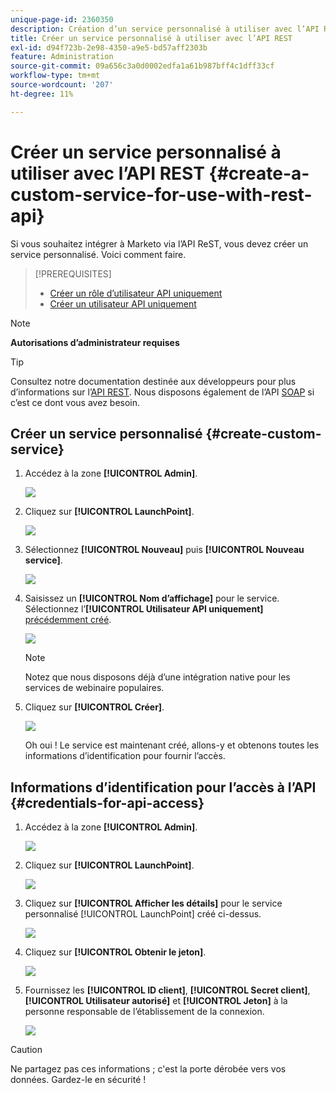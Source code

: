```yaml
---
unique-page-id: 2360350
description: Création d’un service personnalisé à utiliser avec l’API ReST - Documents Marketo - Documentation du produit
title: Créer un service personnalisé à utiliser avec l’API REST
exl-id: d94f723b-2e98-4350-a9e5-bd57aff2303b
feature: Administration
source-git-commit: 09a656c3a0d0002edfa1a61b987bff4c1dff33cf
workflow-type: tm+mt
source-wordcount: '207'
ht-degree: 11%

---
```


# Créer un service personnalisé à utiliser avec l’API REST {#create-a-custom-service-for-use-with-rest-api}

Si vous souhaitez intégrer à Marketo via l’API ReST, vous devez créer un service personnalisé. Voici comment faire.

>[!PREREQUISITES]
>
>* [Créer un rôle d’utilisateur API uniquement](/help/marketo/product-docs/administration/users-and-roles/create-an-api-only-user-role.md)
>* [Créer un utilisateur API uniquement](/help/marketo/product-docs/administration/users-and-roles/create-an-api-only-user.md)
>

>[!NOTE]
>
>**Autorisations d’administrateur requises**

>[!TIP]
>
>Consultez notre documentation destinée aux développeurs pour plus d’informations sur l’[API REST](https://developer.adobe.com/marketo-apis/). Nous disposons également de l’API [SOAP](https://experienceleague.adobe.com/en/docs/marketo-developer/marketo/soap/soap-api) si c’est ce dont vous avez besoin.

## Créer un service personnalisé {#create-custom-service}

1. Accédez à la zone **[!UICONTROL Admin]**.

   ![](assets/create-a-custom-service-for-use-with-rest-api-1.png)

1. Cliquez sur **[!UICONTROL LaunchPoint]**.

   ![](assets/create-a-custom-service-for-use-with-rest-api-2.png)

1. Sélectionnez **[!UICONTROL Nouveau]** puis **[!UICONTROL Nouveau service]**.

   ![](assets/create-a-custom-service-for-use-with-rest-api-3.png)

1. Saisissez un **[!UICONTROL Nom d’affichage]** pour le service. Sélectionnez l’**[!UICONTROL Utilisateur API uniquement]** [précédemment créé](/help/marketo/product-docs/administration/users-and-roles/create-an-api-only-user.md).

   ![](assets/create-a-custom-service-for-use-with-rest-api-4.png)

   >[!NOTE]
   >
   >Notez que nous disposons déjà d’une intégration native pour les services de webinaire populaires.

1. Cliquez sur **[!UICONTROL Créer]**.

   ![](assets/create-a-custom-service-for-use-with-rest-api-5.png)

   Oh oui ! Le service est maintenant créé, allons-y et obtenons toutes les informations d’identification pour fournir l’accès.

## Informations d’identification pour l’accès à l’API {#credentials-for-api-access}

1. Accédez à la zone **[!UICONTROL Admin]**.

   ![](assets/create-a-custom-service-for-use-with-rest-api-6.png)

1. Cliquez sur **[!UICONTROL LaunchPoint]**.

   ![](assets/create-a-custom-service-for-use-with-rest-api-7.png)

1. Cliquez sur **[!UICONTROL Afficher les détails]** pour le service personnalisé [!UICONTROL LaunchPoint] créé ci-dessus.

   ![](assets/create-a-custom-service-for-use-with-rest-api-8.png)

1. Cliquez sur **[!UICONTROL Obtenir le jeton]**.

   ![](assets/create-a-custom-service-for-use-with-rest-api-9.png)

1. Fournissez les **[!UICONTROL ID client]**, **[!UICONTROL Secret client]**, **[!UICONTROL Utilisateur autorisé]** et **[!UICONTROL Jeton]** à la personne responsable de l’établissement de la connexion.

   ![](assets/create-a-custom-service-for-use-with-rest-api-10.png)

>[!CAUTION]
>
>Ne partagez pas ces informations ; c&#39;est la porte dérobée vers vos données. Gardez-le en sécurité !
